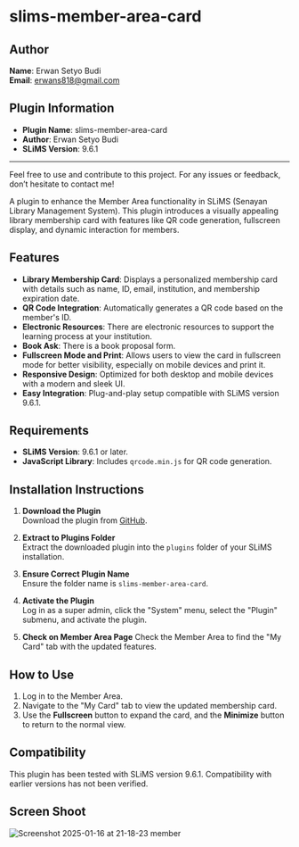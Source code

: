 # slims-member-area-card

## Author
**Name**: Erwan Setyo Budi  
**Email**: erwans818@gmail.com

## Plugin Information
- **Plugin Name**: slims-member-area-card
- **Author**: Erwan Setyo Budi
- **SLiMS Version**: 9.6.1

---
Feel free to use and contribute to this project. For any issues or feedback, don’t hesitate to contact me!


A plugin to enhance the Member Area functionality in SLiMS (Senayan Library Management System). This plugin introduces a visually appealing library membership card with features like QR code generation, fullscreen display, and dynamic interaction for members.

## Features
- **Library Membership Card**: Displays a personalized membership card with details such as name, ID, email, institution, and membership expiration date.
- **QR Code Integration**: Automatically generates a QR code based on the member's ID.
- **Electronic Resources**: There are electronic resources to support the learning process at your institution.
- **Book Ask**: There is a book proposal form.
- **Fullscreen Mode and Print**: Allows users to view the card in fullscreen mode for better visibility, especially on mobile devices and print it.
- **Responsive Design**: Optimized for both desktop and mobile devices with a modern and sleek UI.
- **Easy Integration**: Plug-and-play setup compatible with SLiMS version 9.6.1.

## Requirements
- **SLiMS Version**: 9.6.1 or later.
- **JavaScript Library**: Includes `qrcode.min.js` for QR code generation.

## Installation Instructions
1. **Download the Plugin**  
   Download the plugin from [GitHub](https://github.com/erwansetyobudi/member_area_card).

2. **Extract to Plugins Folder**  
   Extract the downloaded plugin into the `plugins` folder of your SLiMS installation.

3. **Ensure Correct Plugin Name**  
   Ensure the folder name is `slims-member-area-card`.

4. **Activate the Plugin**  
   Log in as a super admin, click the "System" menu, select the "Plugin" submenu, and activate the plugin.
5. **Check on Member Area Page** 
   Check the Member Area to find the "My Card" tab with the updated features.


## How to Use
1. Log in to the Member Area.
2. Navigate to the "My Card" tab to view the updated membership card.
3. Use the **Fullscreen** button to expand the card, and the **Minimize** button to return to the normal view.

## Compatibility
This plugin has been tested with SLiMS version 9.6.1. Compatibility with earlier versions has not been verified.



## Screen Shoot

![Screenshot 2025-01-16 at 21-18-23 member](https://github.com/user-attachments/assets/a0e8cb8c-3d26-4367-afc0-a88423af22e6)

